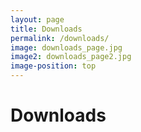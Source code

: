 ```yaml
---
layout: page
title: Downloads
permalink: /downloads/
image: downloads_page.jpg
image2: downloads_page2.jpg
image-position: top
---
```


# Downloads
